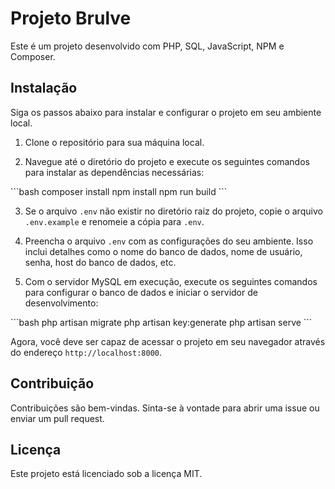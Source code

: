 # Projeto Brulve

Este é um projeto desenvolvido com PHP, SQL, JavaScript, NPM e Composer.

## Instalação

Siga os passos abaixo para instalar e configurar o projeto em seu ambiente local.

1. Clone o repositório para sua máquina local.

2. Navegue até o diretório do projeto e execute os seguintes comandos para instalar as dependências necessárias:

\`\`\`bash
composer install
npm install
npm run build
\`\`\`

3. Se o arquivo `.env` não existir no diretório raiz do projeto, copie o arquivo `.env.example` e renomeie a cópia para `.env`.

4. Preencha o arquivo `.env` com as configurações do seu ambiente. Isso inclui detalhes como o nome do banco de dados, nome de usuário, senha, host do banco de dados, etc.

5. Com o servidor MySQL em execução, execute os seguintes comandos para configurar o banco de dados e iniciar o servidor de desenvolvimento:

\`\`\`bash
php artisan migrate
php artisan key:generate
php artisan serve
\`\`\`

Agora, você deve ser capaz de acessar o projeto em seu navegador através do endereço `http://localhost:8000`.

## Contribuição

Contribuições são bem-vindas. Sinta-se à vontade para abrir uma issue ou enviar um pull request.

## Licença

Este projeto está licenciado sob a licença MIT.

